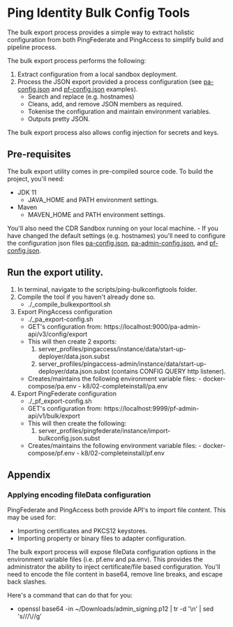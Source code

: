 # Ping Identity Bulk Config Tools

The bulk export process provides a simple way to extract holistic configuration from both PingFederate and PingAccess to simplify build and pipeline process.

The bulk export process performs the following:
1. Extract configuration from a local sandbox deployment.
2. Process the JSON export provided a process configuration (see [pa-config.json](pa-config.json) and [pf-config.json](pf-config.json) examples).
    - Search and replace (e.g. hostnames)
    - Cleans, add, and remove JSON members as required.
    - Tokenise the configuration and maintain environment variables.
    - Outputs pretty JSON.

The bulk export process also allows config injection for secrets and keys.

## Pre-requisites

The bulk export utility comes in pre-compiled source code. To build the project, you'll need:
- JDK 11
    - JAVA_HOME and PATH environment settings.
- Maven
    - MAVEN_HOME and PATH environment settings.

You'll also need the CDR Sandbox running on your local machine.
    - If you have changed the default settings (e.g. hostnames) you'll need to configure the configuration json files [pa-config.json](pa-config.json), [pa-admin-config.json](pa-admin-config.json), and [pf-config.json](pf-config.json).

## Run the export utility.

1. In terminal, navigate to the scripts/ping-bulkconfigtools folder.
2. Compile the tool if you haven't already done so.
    - ./_compile_bulkexporttool.sh
3. Export PingAccess configuration
    - ./_pa_export-config.sh
    - GET's configuration from: https://localhost:9000/pa-admin-api/v3/config/export
    - This will then create 2 exports: 
        1) server_profiles/pingaccess/instance/data/start-up-deployer/data.json.subst
        2) server_profiles/pingaccess-admin/instance/data/start-up-deployer/data.json.subst (contains CONFIG QUERY http listener).
    - Creates/maintains the following environment variable files:
            - docker-compose/pa.env
            - k8/02-completeinstall/pa.env
4. Export PingFederate configuration
    - ./_pf_export-config.sh
    - GET's configuration from: https://localhost:9999/pf-admin-api/v1/bulk/export
    - This will then create the following: 
        1) server_profiles/pingfederate/instance/import-bulkconfig.json.subst
    - Creates/maintains the following environment variable files:
            - docker-compose/pf.env
            - k8/02-completeinstall/pf.env

## Appendix

### Applying encoding fileData configuration

PingFederate and PingAccess both provide API's to import file content. This may be used for:
- Importing certificates and PKCS12 keystores.
- Importing property or binary files to adapter configuration.

The bulk export process will expose fileData configuration options in the environment variable files (i.e. pf.env and pa.env). This provides the administrator the ability to inject certificate/file based configuration. You'll need to encode the file content in base64, remove line breaks, and escape back slashes.

Here's a command that can do that for you:
- openssl base64 -in ~/Downloads/admin_signing.p12 | tr -d '\n' | sed 's/\//\\\//g'



